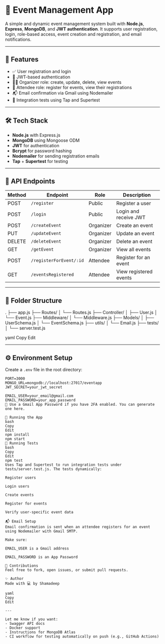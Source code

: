 # 📅 Event Management App

A simple and dynamic event management system built with **Node.js**, **Express**, **MongoDB**, and **JWT authentication**. It supports user registration, login, role-based access, event creation and registration, and email notifications.

---

## 🚀 Features

- ✅ User registration and login
- 🔐 JWT-based authentication
- 🧑‍💼 Organizer role: create, update, delete, view events
- 🙋 Attendee role: register for events, view their registrations
- 📬 Email confirmation via Gmail using Nodemailer
- 🔬 Integration tests using Tap and Supertest

---

## 🛠️ Tech Stack

- **Node.js** with Express.js
- **MongoDB** using Mongoose ODM
- **JWT** for authentication
- **Bcrypt** for password hashing
- **Nodemailer** for sending registration emails
- **Tap** + **Supertest** for testing

---

## 🧾 API Endpoints

| Method | Endpoint                  | Role       | Description                       |
|--------|---------------------------|------------|-----------------------------------|
| POST   | `/register`               | Public     | Register a user                   |
| POST   | `/login`                  | Public     | Login and receive JWT             |
| POST   | `/createEvent`           | Organizer  | Create an event                   |
| PUT    | `/updateEvent`           | Organizer  | Update an event                   |
| DELETE | `/deleteEvent`           | Organizer  | Delete an event                   |
| GET    | `/getEvent`              | Organizer  | View all events                   |
| POST   | `/registerForEvent/:id`  | Attendee   | Register for an event             |
| GET    | `/eventsRegistered`      | Attendee   | View registered events            |

---

## 📁 Folder Structure

. ├── app.js ├── Routes/ │ └── Routes.js ├── Controller/ │ ├── User.js │ └── Event.js ├── Middleware/ │ └── Middleware.js ├── Models/ │ ├── UserSchema.js │ └── EventSchema.js ├── utils/ │ └── Email.js ├── tests/ │ └── server.test.js

yaml
Copy
Edit

---

## ⚙️ Environment Setup

Create a `.env` file in the root directory:

```env
PORT=3000
MONGO_URL=mongodb://localhost:27017/eventapp
JWT_SECRET=your_jwt_secret

EMAIL_USER=your_email@gmail.com
EMAIL_PASSWORD=your_app_password
🔐 Use a Gmail App Password if you have 2FA enabled. You can generate one here.

🚀 Running the App
bash
Copy
Edit
npm install
npm start
🧪 Running Tests
bash
Copy
Edit
npm test
Uses Tap and Supertest to run integration tests under tests/server.test.js. The tests dynamically:

Register users

Login users

Create events

Register for events

Verify user-specific event data

📬 Email Setup
Email confirmation is sent when an attendee registers for an event using Nodemailer with Gmail SMTP.

Make sure:

EMAIL_USER is a Gmail address

EMAIL_PASSWORD is an App Password

🙌 Contributions
Feel free to fork, open issues, or submit pull requests.

✨ Author
Made with 💻 by Shamadeep

yaml
Copy
Edit

---

Let me know if you want:
- Swagger API docs
- Docker support
- Instructions for MongoDB Atlas
- CI workflow for testing automatically on push (e.g., GitHub Actions)